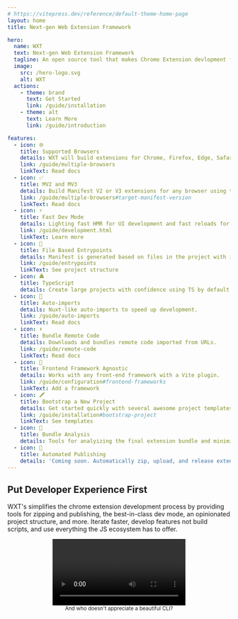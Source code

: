 ```yaml
---
# https://vitepress.dev/reference/default-theme-home-page
layout: home
title: Next-gen Web Extension Framework

hero:
  name: WXT
  text: Next-gen Web Extension Framework
  tagline: An open source tool that makes Chrome Extension devlopment faster than ever before.
  image:
    src: /hero-logo.svg
    alt: WXT
  actions:
    - theme: brand
      text: Get Started
      link: /guide/installation
    - theme: alt
      text: Learn More
      link: /guide/introduction

features:
  - icon: 🌐
    title: Supported Browsers
    details: WXT will build extensions for Chrome, Firefox, Edge, Safari, and any Chromium based browser.
    link: /guide/multiple-browsers
    linkText: Read docs
  - icon: ✅
    title: MV2 and MV3
    details: Build Manifest V2 or V3 extensions for any browser using the same codebase.
    link: /guide/multiple-browsers#target-manifest-version
    linkText: Read docs
  - icon: ⚡
    title: Fast Dev Mode
    details: Lighting fast HMR for UI development and fast reloads for content/background scripts enables faster iterations.
    link: /guide/development.html
    linkText: Learn more
  - icon: 📂
    title: File Based Entrypoints
    details: Manifest is generated based on files in the project with inline configuration.
    link: /guide/entrypoints
    linkText: See project structure
  - icon: 🚔
    title: TypeScript
    details: Create large projects with confidence using TS by default.
  - icon: 🦾
    title: Auto-imports
    details: Nuxt-like auto-imports to speed up development.
    link: /guide/auto-imports
    linkText: Read docs
  - icon: ⬇️
    title: Bundle Remote Code
    details: Downloads and bundles remote code imported from URLs.
    link: /guide/remote-code
    linkText: Read docs
  - icon: 🎨
    title: Frontend Framework Agnostic
    details: Works with any front-end framework with a Vite plugin.
    link: /guide/configuration#frontend-frameworks
    linkText: Add a framework
  - icon: 🖍️
    title: Bootstrap a New Project
    details: Get started quickly with several awesome project templates.
    link: /guide/installation#bootstrap-project
    linkText: See templates
  - icon: 📏
    title: Bundle Analysis
    details: Tools for analyizing the final extension bundle and minimizing your extension's size.
  - icon: 🤖
    title: Automated Publishing
    details: 'Coming soon. Automatically zip, upload, and release extensions.'
---
```


<section class="vp-doc">
  <div class="container">
    <h2>Put <span style="color: var(--vp-c-brand-1)">Developer Experience</span> First</h2>
    <p>
      WXT's simplifies the chrome extension development process by providing tools for zipping and publishing, the best-in-class dev mode, an opinionated project structure, and more. Iterate faster, develop features not build scripts, and use everything the JS ecosystem has to offer.
    </p>
    <div style="margin: auto; width: 100%; max-width: 700px; text-align: center">
      <video src="https://github.com/wxt-dev/wxt/assets/10101283/b32e6766-ec11-45a4-9677-226ee4718e1c" controls></video>
      <br />
      <small>
        And who doesn't appreciate a beautiful CLI?
      </small>
    </div>
  </div>
</section>

<ClientOnly>
  <UsingWxtSection />
</ClientOnly>

<style scoped>
.container {
  margin: 0 auto;
  max-width: 1152px;
}
</style>
